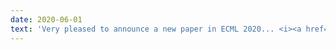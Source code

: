```yaml
---
date: 2020-06-01
text: 'Very pleased to announce a new paper in ECML 2020... <i><a href="https://arxiv.org/abs/1902.04422">To Ensemble or Not Ensemble: When does End-To-End Training Fail?</a>.</i> In collaboration with many colleagues from Manchester, this is a key output from our EPSRC funded LAMBDA project, investigating the issues of modularity in deep neural networks.'
---
```

